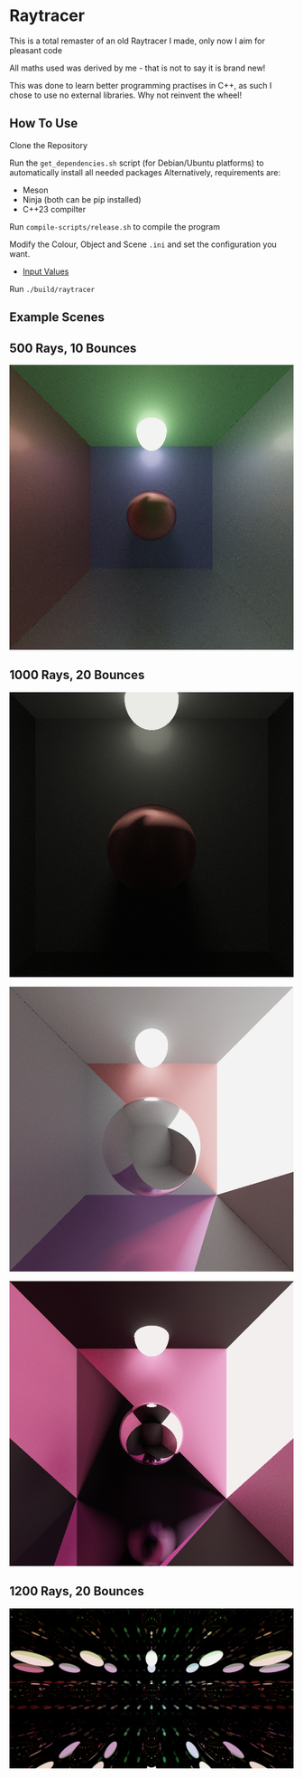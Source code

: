 # Raytracer
This is a total remaster of an old Raytracer I made, only now I aim for pleasant code

All maths used was derived by me - that is not to say it is brand new!

This was done to learn better programming practises in C++, as such I chose to use no external libraries. Why not reinvent the wheel! 

## How To Use 
Clone the Repository

Run the `get_dependencies.sh` script (for Debian/Ubuntu platforms) to automatically install all needed packages
Alternatively, requirements are:
- Meson
- Ninja
(both can be pip installed)
- C++23 compilter

Run `compile-scripts/release.sh` to compile the program

Modify the Colour, Object and Scene `.ini` and set the configuration you want.

* [Input Values](./instructions/ini_values.md)

Run `./build/raytracer`

## Example Scenes

## 500 Rays, 10 Bounces 

![Example Scene 1](scenes/SimpleColour.png)

## 1000 Rays, 20 Bounces 

![Example Scene 2](scenes/RedSphereDarkRoom.png)

![Example Scene 3](scenes/StunningPink.png)

![Example Scene 4](scenes/DarkPinkRoom.png)

## 1200 Rays, 20 Bounces

![Example Scene 5](scenes/MirrorsAllAround.png)
